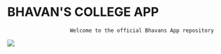 # BHAVAN'S COLLEGE APP
                        Welcome to the official Bhavans App repository
<image src ="https://user-images.githubusercontent.com/82649533/206874920-66235abc-7889-41b5-a890-ea9076e1cfb4.png">
